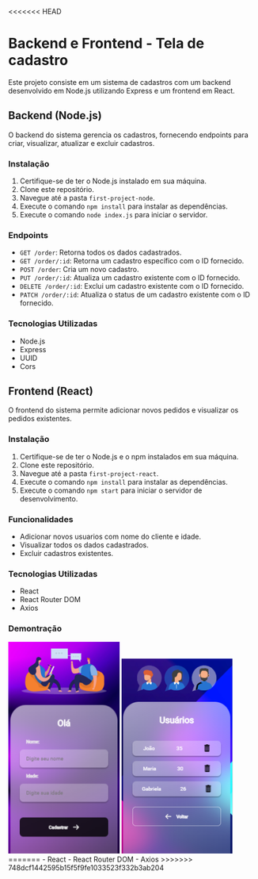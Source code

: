 <<<<<<< HEAD
<!-- # Getting Started with Create React App
=======
# Backend e Frontend - Sistema de Pedidos
>>>>>>> 748dcf1442595b15f5f9fe1033523f332b3ab204

Este projeto consiste em um sistema de pedidos com um backend desenvolvido em Node.js utilizando Express e um frontend em React.

## Backend (Node.js)

O backend do sistema gerencia pedidos, fornecendo endpoints para criar, visualizar, atualizar e excluir pedidos.

### Instalação

1. Certifique-se de ter o Node.js instalado em sua máquina.
2. Clone este repositório.
3. Navegue até o diretório `backend-node`.
4. Execute o comando `npm install` para instalar as dependências.
5. Execute o comando `node index.js` para iniciar o servidor.

### Endpoints

- `GET /order`: Retorna todos os pedidos cadastrados.
- `GET /order/:id`: Retorna um pedido específico com o ID fornecido.
- `POST /order`: Cria um novo pedido.
- `PUT /order/:id`: Atualiza um pedido existente com o ID fornecido.
- `DELETE /order/:id`: Exclui um pedido existente com o ID fornecido.
- `PATCH /order/:id`: Atualiza o status de um pedido existente com o ID fornecido.

### Tecnologias Utilizadas

- Node.js
- Express
- UUID
- Cors

## Frontend (React)

O frontend do sistema permite adicionar novos pedidos e visualizar os pedidos existentes.

### Instalação

1. Certifique-se de ter o Node.js e o npm instalados em sua máquina.
2. Clone este repositório.
3. Navegue até o diretório `frontend`.
4. Execute o comando `npm install` para instalar as dependências.
5. Execute o comando `npm start` para iniciar o servidor de desenvolvimento.

### Funcionalidades

- Adicionar novos pedidos com nome do cliente e idade.
- Visualizar todos os pedidos cadastrados.
- Excluir pedidos existentes.

### Tecnologias Utilizadas

<<<<<<< HEAD
You don't have to ever use `eject`. The curated feature set is suitable for small and middle deployments, and you shouldn't feel obligated to use this feature. However we understand that this tool wouldn't be useful if you couldn't customize it when you are ready for it.

## Learn More

You can learn more in the [Create React App documentation](https://facebook.github.io/create-react-app/docs/getting-started).

To learn React, check out the [React documentation](https://reactjs.org/).

### Code Splitting

This section has moved here: [https://facebook.github.io/create-react-app/docs/code-splitting](https://facebook.github.io/create-react-app/docs/code-splitting)

### Analyzing the Bundle Size

This section has moved here: [https://facebook.github.io/create-react-app/docs/analyzing-the-bundle-size](https://facebook.github.io/create-react-app/docs/analyzing-the-bundle-size)

### Making a Progressive Web App

This section has moved here: [https://facebook.github.io/create-react-app/docs/making-a-progressive-web-app](https://facebook.github.io/create-react-app/docs/making-a-progressive-web-app)

### Advanced Configuration

This section has moved here: [https://facebook.github.io/create-react-app/docs/advanced-configuration](https://facebook.github.io/create-react-app/docs/advanced-configuration)

### Deployment

This section has moved here: [https://facebook.github.io/create-react-app/docs/deployment](https://facebook.github.io/create-react-app/docs/deployment)

### `npm run build` fails to minify

This section has moved here: [https://facebook.github.io/create-react-app/docs/troubleshooting#npm-run-build-fails-to-minify](https://facebook.github.io/create-react-app/docs/troubleshooting#npm-run-build-fails-to-minify) -->
# Backend e Frontend - Tela de cadastro

Este projeto consiste em um sistema de cadastros com um backend desenvolvido em Node.js utilizando Express e um frontend em React.

## Backend (Node.js)

O backend do sistema gerencia os cadastros, fornecendo endpoints para criar, visualizar, atualizar e excluir cadastros.

### Instalação

1. Certifique-se de ter o Node.js instalado em sua máquina.
2. Clone este repositório.
3. Navegue até a pasta `first-project-node`.
4. Execute o comando `npm install` para instalar as dependências.
5. Execute o comando `node index.js` para iniciar o servidor.

### Endpoints

- `GET /order`: Retorna todos os dados cadastrados.
- `GET /order/:id`: Retorna um cadastro específico com o ID fornecido.
- `POST /order`: Cria um novo cadastro.
- `PUT /order/:id`: Atualiza um cadastro existente com o ID fornecido.
- `DELETE /order/:id`: Exclui um cadastro existente com o ID fornecido.
- `PATCH /order/:id`: Atualiza o status de um cadastro existente com o ID fornecido.

### Tecnologias Utilizadas

- Node.js
- Express
- UUID
- Cors

## Frontend (React)

O frontend do sistema permite adicionar novos pedidos e visualizar os pedidos existentes.

### Instalação

1. Certifique-se de ter o Node.js e o npm instalados em sua máquina.
2. Clone este repositório.
3. Navegue até a pasta `first-project-react`.
4. Execute o comando `npm install` para instalar as dependências.
5. Execute o comando `npm start` para iniciar o servidor de desenvolvimento.

### Funcionalidades

- Adicionar novos usuarios com nome do cliente e idade.
- Visualizar todos os dados cadastrados.
- Excluir cadastros existentes.

### Tecnologias Utilizadas

- React
- React Router DOM
- Axios

### Demontração 
<img src="./assets/exemplo-home.png" alt="exemplo-home" width="225px">
<img src="./assets/exemplo-users.png" alt="exemplo-users" width="225px">
=======
- React
- React Router DOM
- Axios
>>>>>>> 748dcf1442595b15f5f9fe1033523f332b3ab204
